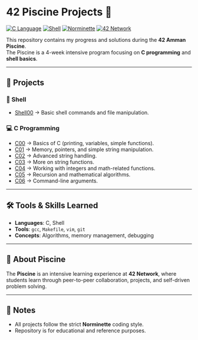 # 42 Piscine Projects 🐚

[![C Language](https://img.shields.io/badge/Language-C-blue.svg)](https://en.wikipedia.org/wiki/C_(programming_language))
[![Shell](https://img.shields.io/badge/Shell-Bash-green.svg)](https://en.wikipedia.org/wiki/Bash_(Unix_shell))
[![Norminette](https://img.shields.io/badge/Norminette-Passed-brightgreen.svg)](https://github.com/42School/norminette)
[![42 Network](https://img.shields.io/badge/School-42%20Amman-black.svg)](https://42amman.jo)

This repository contains my progress and solutions during the **42 Amman Piscine**.  
The Piscine is a 4-week intensive program focusing on **C programming** and **shell basics**.

---

## 📂 Projects

### 🐚 Shell
- [Shell00](./Shell00) → Basic shell commands and file manipulation.

### 💻 C Programming
- [C00](./C00) → Basics of C (printing, variables, simple functions).
- [C01](./C01) → Memory, pointers, and simple string manipulation.
- [C02](./C02) → Advanced string handling.
- [C03](./C03) → More on string functions.
- [C04](./C04) → Working with integers and math-related functions.
- [C05](./C05) → Recursion and mathematical algorithms.
- [C06](./C06) → Command-line arguments.

---

## 🛠️ Tools & Skills Learned
- **Languages**: C, Shell
- **Tools**: `gcc`, `Makefile`, `vim`, `git`
- **Concepts**: Algorithms, memory management, debugging

---

## 🚀 About Piscine
The **Piscine** is an intensive learning experience at **42 Network**, where students learn through peer-to-peer collaboration, projects, and self-driven problem solving.

---

## 📜 Notes
- All projects follow the strict **Norminette** coding style.
- Repository is for educational and reference purposes.
